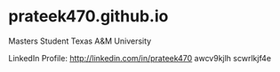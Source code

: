 # prateek470.github.io
Masters Student 
Texas A&M University

LinkedIn Profile: http://linkedin.com/in/prateek470
awcv9kjlh scwrlkjf4e
